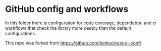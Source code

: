 # GitHub config and workflows

In this folder there is configuration for code coverage, dependabot, and ci workflows
that check the library more deeply than the default configurations.

This repo was forked from <https://github.com/jonhoo/rust-ci-conf/>.
